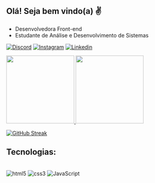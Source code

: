 ## Olá! Seja bem vindo(a) ✌️

- Desenvolvedora Front-end
- Estudante de Análise e Desenvolvimento de Sistemas


[![Discord](https://img.shields.io/badge/Discord-7289DA?style=for-the-badge&logo=discord&logoColor=white)](https://discord.com/)
[![Instagram](https://img.shields.io/badge/Instagram-E4405F?style=for-the-badge&logo=instagram&logoColor=white)](https://instagram.com/_nataliaalexandre)
[![Linkedin](https://img.shields.io/badge/LinkedIn-0077B5?style=for-the-badge&logo=linkedin&logoColor=white)](https://www.linkedin.com/in/nat%C3%A1lia-lima-136078266/)

<div>
<a href="https://github.com/natalia-a-lima">
<img height="180em" src="https://github-readme-stats.vercel.app/api?username=natalia-a-lima&show_icons=true&theme=tokyonight&include_all_commits=true&count_private=true"/>
<img height="180em" src="https://github-readme-stats.vercel.app/api/top-langs/?username=natalia-a-lima&layout=compact&langs_count=6&theme=tokyonight"/>
</div>

[![GitHub Streak](http://github-readme-streak-stats.herokuapp.com?user=natalia-a-lima&theme=tokyonight&date_format=M%20j%5B%2C%20Y%5D)](https://git.io/streak-stats)

## Tecnologias:

<div style="display: inline_block"><br/>
<img align="center" alt ="html5" src="https://img.shields.io/badge/HTML5-E34F26?style=for-the-badge&logo=html5&logoColor=white" />
<img align="center" alt ="css3" src="https://img.shields.io/badge/CSS3-1572B6?style=for-the-badge&logo=css3&logoColor=white" />
<img align="center" alt ="JavaScript" src="https://img.shields.io/badge/JavaScript-F7DF1E?style=for-the-badge&logo=javascript&logoColor=black" />
</div>
